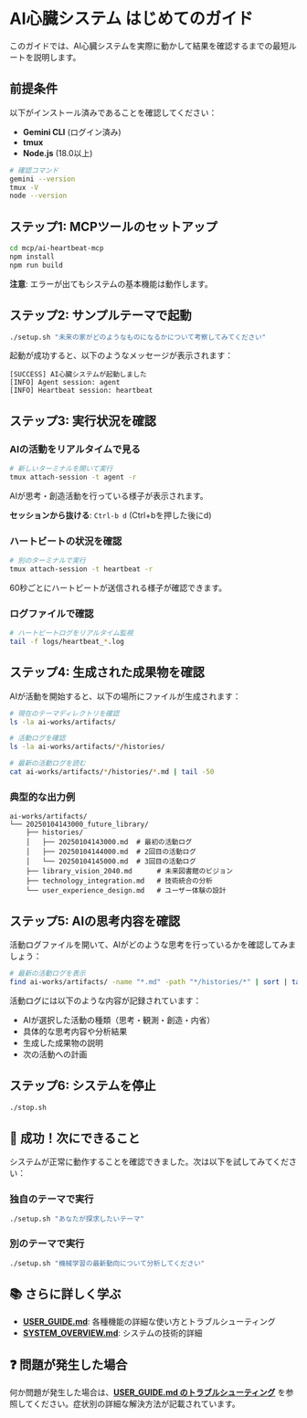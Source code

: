 # AI心臓システム はじめてのガイド

このガイドでは、AI心臓システムを実際に動かして結果を確認するまでの最短ルートを説明します。

## 前提条件

以下がインストール済みであることを確認してください：

- **Gemini CLI** (ログイン済み)
- **tmux** 
- **Node.js** (18.0以上)

```bash
# 確認コマンド
gemini --version
tmux -V
node --version
```

## ステップ1: MCPツールのセットアップ

```bash
cd mcp/ai-heartbeat-mcp
npm install
npm run build
```

**注意**: エラーが出てもシステムの基本機能は動作します。

## ステップ2: サンプルテーマで起動

```bash
./setup.sh "未来の家がどのようなものになるかについて考察してみてください"
```

起動が成功すると、以下のようなメッセージが表示されます：
```
[SUCCESS] AI心臓システムが起動しました
[INFO] Agent session: agent
[INFO] Heartbeat session: heartbeat
```

## ステップ3: 実行状況を確認

### AIの活動をリアルタイムで見る

```bash
# 新しいターミナルを開いて実行
tmux attach-session -t agent -r
```

AIが思考・創造活動を行っている様子が表示されます。

**セッションから抜ける**: `Ctrl-b d` (Ctrl+bを押した後にd)

### ハートビートの状況を確認

```bash
# 別のターミナルで実行
tmux attach-session -t heartbeat -r
```

60秒ごとにハートビートが送信される様子が確認できます。

### ログファイルで確認

```bash
# ハートビートログをリアルタイム監視
tail -f logs/heartbeat_*.log
```

## ステップ4: 生成された成果物を確認

AIが活動を開始すると、以下の場所にファイルが生成されます：

```bash
# 現在のテーマディレクトリを確認
ls -la ai-works/artifacts/

# 活動ログを確認
ls -la ai-works/artifacts/*/histories/

# 最新の活動ログを読む
cat ai-works/artifacts/*/histories/*.md | tail -50
```

### 典型的な出力例

```
ai-works/artifacts/
└── 20250104143000_future_library/
    ├── histories/
    │   ├── 20250104143000.md  # 最初の活動ログ
    │   ├── 20250104144000.md  # 2回目の活動ログ
    │   └── 20250104145000.md  # 3回目の活動ログ
    ├── library_vision_2040.md      # 未来図書館のビジョン
    ├── technology_integration.md   # 技術統合の分析
    └── user_experience_design.md   # ユーザー体験の設計
```

## ステップ5: AIの思考内容を確認

活動ログファイルを開いて、AIがどのような思考を行っているかを確認してみましょう：

```bash
# 最新の活動ログを表示
find ai-works/artifacts/ -name "*.md" -path "*/histories/*" | sort | tail -1 | xargs cat
```

活動ログには以下のような内容が記録されています：
- AIが選択した活動の種類（思考・観測・創造・内省）
- 具体的な思考内容や分析結果
- 生成した成果物の説明
- 次の活動への計画

## ステップ6: システムを停止

```bash
./stop.sh
```

## 🎉 成功！次にできること

システムが正常に動作することを確認できました。次は以下を試してみてください：

### 独自のテーマで実行
```bash
./setup.sh "あなたが探求したいテーマ"
```

### 別のテーマで実行
```bash
./setup.sh "機械学習の最新動向について分析してください"
```



## 📚 さらに詳しく学ぶ

- **[USER_GUIDE.md](USER_GUIDE.md)**: 各種機能の詳細な使い方とトラブルシューティング
- **[SYSTEM_OVERVIEW.md](SYSTEM_OVERVIEW.md)**: システムの技術的詳細

## ❓ 問題が発生した場合

何か問題が発生した場合は、**[USER_GUIDE.md のトラブルシューティング](USER_GUIDE.md#トラブルシューティング)** を参照してください。症状別の詳細な解決方法が記載されています。